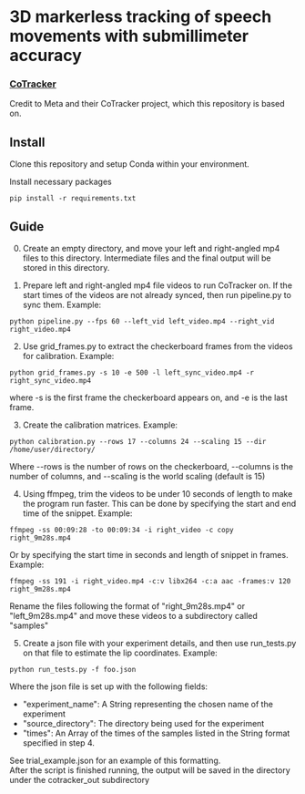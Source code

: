 # 3D markerless tracking of speech movements with submillimeter accuracy

### [CoTracker](https://co-tracker.github.io/)

Credit to Meta and their CoTracker project, which this repository is based on.

## Install
Clone this repository and setup Conda within your environment.

Install necessary packages
```
pip install -r requirements.txt
```

## Guide

0. Create an empty directory, and move your left and right-angled mp4 files to this directory. Intermediate files 
   and the final output will be stored in this directory.

1. Prepare left and right-angled mp4 file videos to run CoTracker on. If the start times of the videos are not 
   already synced, then run pipeline.py to sync them. Example:
```
python pipeline.py --fps 60 --left_vid left_video.mp4 --right_vid right_video.mp4
```
2. Use grid_frames.py to extract the checkerboard frames from the videos for calibration. Example:
```
python grid_frames.py -s 10 -e 500 -l left_sync_video.mp4 -r right_sync_video.mp4
```
where -s is the first frame the checkerboard appears on, and -e is the last frame.

3. Create the calibration matrices. Example:
```
python calibration.py --rows 17 --columns 24 --scaling 15 --dir /home/user/directory/
```
Where --rows is the number of rows on the checkerboard, --columns is the number of columns, and --scaling is the world 
scaling (default is 15)

4. Using ffmpeg, trim the videos to be under 10 seconds of length to make the program run faster. This can be done 
   by specifying the start and end time of the snippet. Example:
```
ffmpeg -ss 00:09:28 -to 00:09:34 -i right_video -c copy right_9m28s.mp4
```
Or by specifying the start time in seconds and length of snippet in frames. Example:
```
ffmpeg -ss 191 -i right_video.mp4 -c:v libx264 -c:a aac -frames:v 120 right_9m28s.mp4
```
Rename the files following the format of "right_9m28s.mp4" or "left_9m28s.mp4" and move these videos to a 
subdirectory called "samples"


5. Create a json file with your experiment details, and then use run_tests.py on that file to estimate the lip 
   coordinates. Example:
```
python run_tests.py -f foo.json
```

Where the json file is set up with the following fields:
 - "experiment_name": A String representing the chosen name of the experiment
 - "source_directory": The directory being used for the experiment
 - "times": An Array of the times of the samples listed in the String format specified in step 4.

See trial_example.json for an example of this formatting. \
After the script is finished running, the output will be saved in the directory under the cotracker_out subdirectory

